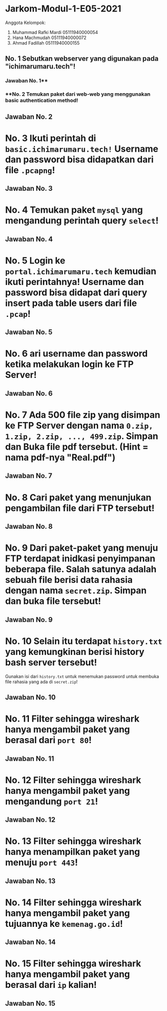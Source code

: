 # Jarkom-Modul-1-E05-2021

Anggota Kelompok:
1. Muhammad Rafki Mardi 05111940000054
2. Hana Machmudah       05111940000072
3. Ahmad Fadillah       05111940000155

## **No. 1 Sebutkan webserver yang digunakan pada "ichimarumaru.tech"!**
### Jawaban No. 1**


### **No. 2 Temukan paket dari web-web yang menggunakan basic authentication method!
## **Jawaban No. 2**


# No. 3 Ikuti perintah di `basic.ichimarumaru.tech!` Username dan password bisa didapatkan dari file `.pcapng`!
## **Jawaban No. 3**
 
 
# No. 4  Temukan paket `mysql` yang mengandung perintah query `select`!
## **Jawaban No. 4**


# No. 5  Login ke `portal.ichimarumaru.tech` kemudian ikuti perintahnya! Username dan password bisa didapat dari query insert pada table users dari file `.pcap`!
## **Jawaban No. 5**


# No. 6 ari username dan password ketika melakukan login ke FTP Server!
## **Jawaban No. 6**


# No. 7 Ada 500 file zip yang disimpan ke FTP Server dengan nama `0.zip, 1.zip, 2.zip, ..., 499.zip`. Simpan dan Buka file pdf tersebut. (Hint = nama pdf-nya "Real.pdf")
## **Jawaban No. 7**


# No. 8 Cari paket yang menunjukan pengambilan file dari FTP tersebut!
## **Jawaban No. 8**


# No. 9 Dari paket-paket yang menuju FTP terdapat inidkasi penyimpanan beberapa file. Salah satunya adalah sebuah file berisi data rahasia dengan nama `secret.zip`. Simpan dan buka file tersebut!
## **Jawaban No. 9**


# No. 10 Selain itu terdapat `history.txt` yang kemungkinan berisi history bash server tersebut!
Gunakan isi dari `history.txt` untuk menemukan password untuk membuka file rahasia yang ada di `secret.zip`!
## **Jawaban No. 10**


# No. 11  Filter sehingga wireshark hanya mengambil paket yang berasal dari `port 80`!
## **Jawaban No. 11**


# No. 12  Filter sehingga wireshark hanya mengambil paket yang mengandung `port 21`!
## **Jawaban No. 12**


# No. 13  Filter sehingga wireshark hanya menampilkan paket yang menuju `port 443`!
## **Jawaban No. 13**


# No. 14 Filter sehingga wireshark hanya mengambil paket yang tujuannya ke `kemenag.go.id`!
## **Jawaban No. 14**


# No. 15 Filter sehingga wireshark hanya mengambil paket yang berasal dari `ip` kalian!
## **Jawaban No. 15**

